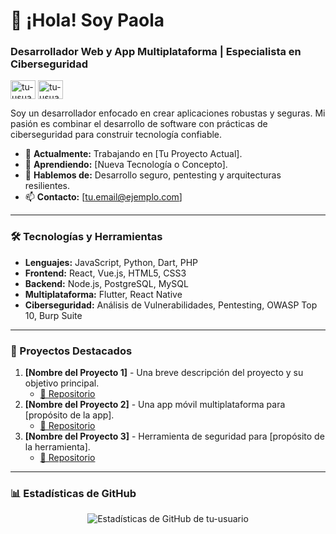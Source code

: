 # 👋 ¡Hola! Soy Paola 

### Desarrollador Web y App Multiplataforma | Especialista en Ciberseguridad

<p align="left">
  <a href="https://www.linkedin.com/in/paolarubel/" target="blank"><img align="center" src="https://raw.githubusercontent.com/rahuldkjain/github-profile-readme-generator/master/src/images/icons/Social/linked-in-alt.svg" alt="tu-usuario" height="30" width="40" /></a>
  <a href="https://twitter.com/tu-usuario" target="blank"><img align="center" src="https://raw.githubusercontent.com/rahuldkjain/github-profile-readme-generator/master/src/images/icons/Social/twitter.svg" alt="tu-usuario" height="30" width="40" /></a>
</p>

Soy un desarrollador enfocado en crear aplicaciones robustas y seguras. Mi pasión es combinar el desarrollo de software con prácticas de ciberseguridad para construir tecnología confiable.

- 🔭 **Actualmente:** Trabajando en [Tu Proyecto Actual].
- 🌱 **Aprendiendo:** [Nueva Tecnología o Concepto].
- 💬 **Hablemos de:** Desarrollo seguro, pentesting y arquitecturas resilientes.
- 📫 **Contacto:** [tu.email@ejemplo.com]

---

### 🛠️ Tecnologías y Herramientas

- **Lenguajes:** JavaScript, Python, Dart, PHP
- **Frontend:** React, Vue.js, HTML5, CSS3
- **Backend:** Node.js, PostgreSQL, MySQL
- **Multiplataforma:** Flutter, React Native
- **Ciberseguridad:** Análisis de Vulnerabilidades, Pentesting, OWASP Top 10, Burp Suite

---

### 🚀 Proyectos Destacados

1.  **[Nombre del Proyecto 1]** - Una breve descripción del proyecto y su objetivo principal.
    - [🔗 Repositorio](URL-del-repo)
2.  **[Nombre del Proyecto 2]** - Una app móvil multiplataforma para [propósito de la app].
    - [🔗 Repositorio](URL-del-repo)
3.  **[Nombre del Proyecto 3]** - Herramienta de seguridad para [propósito de la herramienta].
    - [🔗 Repositorio](URL-del-repo)

---

### 📊 Estadísticas de GitHub

<p align="center">
  <img src="https://github-readme-stats.vercel.app/api?username=tu-usuario&show_icons=true&locale=es&theme=tokyonight" alt="Estadísticas de GitHub de tu-usuario" />

</p>
